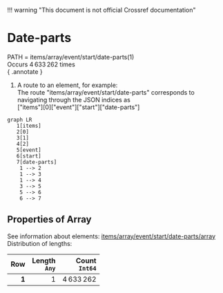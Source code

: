 !!! warning "This document is not official Crossref documentation"
# Date-parts
PATH = items/array/event/start/date-parts(1)  
Occurs 4 633 262 times  
{ .annotate }

1. A route to an element, for example:  
   The route "items/array/event/start/date-parts" corresponds to navigating through the JSON indices as  
   ["items"][0]["event"]["start"]["date-parts"]  

```mermaid
graph LR
   1[items]
   2[0]
   3[1]
   4[2]
   5[event]
   6[start]
   7[date-parts]
    1 --> 2
    1 --> 3
    1 --> 4
    3 --> 5
    5 --> 6
    6 --> 7
```


## Properties of Array
See information about elements: [items/array/event/start/date-parts/array](array/index.md)  
Distribution of lengths:  

| **Row** | **Length**<br>`Any` | **Count**<br>`Int64` |
|--------:|--------------------:|---------------------:|
| **1**   | 1                   | 4 633 262            |

